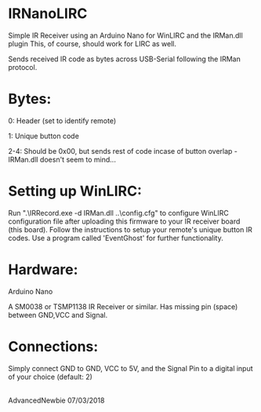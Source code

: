 # IRNanoLIRC

Simple IR Receiver using an Arduino Nano for WinLIRC and the IRMan.dll plugin
This, of course, should work for LIRC as well.

Sends received IR code as bytes across USB-Serial following
the IRMan protocol.  

# Bytes:

0: Header (set to identify remote)

1: Unique button code

2-4: Should be 0x00, but sends rest of code incase of button overlap - IRMan.dll doesn't seem to mind...

# Setting up WinLIRC:

Run ".\IRRecord.exe -d IRMan.dll ..\config.cfg" to configure WinLIRC configuration file after uploading
this firmware to your IR receiver board (this board).  Follow the instructions to setup your remote's 
unique button IR codes.  Use a program called 'EventGhost' for further functionality.

# Hardware:

Arduino Nano

A SM0038 or TSMP1138 IR Receiver or similar.  Has missing pin (space) between GND,VCC and Signal.

# Connections:

Simply connect GND to GND, VCC to 5V, and the Signal Pin to a digital input of your choice (default: 2)

<p><br>
AdvancedNewbie
07/03/2018
